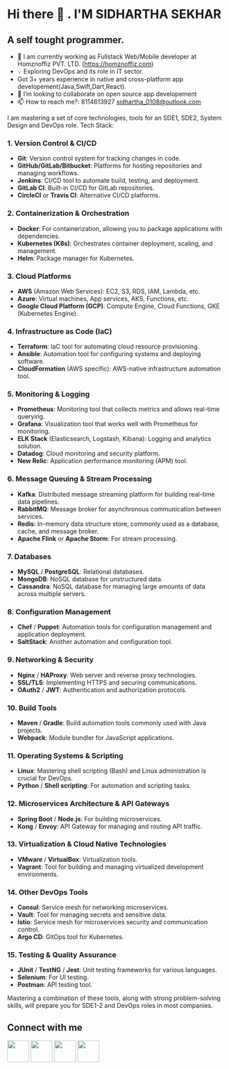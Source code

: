 # Hi there 👋 . I'M SIDHARTHA SEKHAR
## A self tought programmer.
- 💼 I am currently working as Fullstack Web/Mobile developer at Homznoffiz PVT. LTD. (https://homznoffiz.com)
- 💡 Exploring DevOps and its role in IT sector.
- Got 3+ years experience in native and cross-platform app developement(Java,Swift,Dart,React).
- 👯 I’m looking to collaborate on open source app developement
- 📫 How to reach me?: 8114613927 sidhartha_0108@outlook.com

I am mastering a set of core technologies, tools for an SDE1, SDE2, System Design and DevOps role. 
Tech Stack:

### 1. **Version Control & CI/CD**
   - **Git**: Version control system for tracking changes in code.
   - **GitHub/GitLab/Bitbucket**: Platforms for hosting repositories and managing workflows.
   - **Jenkins**: CI/CD tool to automate build, testing, and deployment.
   - **GitLab CI**: Built-in CI/CD for GitLab repositories.
   - **CircleCI** or **Travis CI**: Alternative CI/CD platforms.

### 2. **Containerization & Orchestration**
   - **Docker**: For containerization, allowing you to package applications with dependencies.
   - **Kubernetes (K8s)**: Orchestrates container deployment, scaling, and management.
   - **Helm**: Package manager for Kubernetes.

### 3. **Cloud Platforms**
   - **AWS** (Amazon Web Services): EC2, S3, RDS, IAM, Lambda, etc.
   - **Azure**: Virtual machines, App services, AKS, Functions, etc.
   - **Google Cloud Platform (GCP)**: Compute Engine, Cloud Functions, GKE (Kubernetes Engine).

### 4. **Infrastructure as Code (IaC)**
   - **Terraform**: IaC tool for automating cloud resource provisioning.
   - **Ansible**: Automation tool for configuring systems and deploying software.
   - **CloudFormation** (AWS specific): AWS-native infrastructure automation tool.

### 5. **Monitoring & Logging**
   - **Prometheus**: Monitoring tool that collects metrics and allows real-time querying.
   - **Grafana**: Visualization tool that works well with Prometheus for monitoring.
   - **ELK Stack** (Elasticsearch, Logstash, Kibana): Logging and analytics solution.
   - **Datadog**: Cloud monitoring and security platform.
   - **New Relic**: Application performance monitoring (APM) tool.

### 6. **Message Queuing & Stream Processing**
   - **Kafka**: Distributed message streaming platform for building real-time data pipelines.
   - **RabbitMQ**: Message broker for asynchronous communication between services.
   - **Redis**: In-memory data structure store, commonly used as a database, cache, and message broker.
   - **Apache Flink** or **Apache Storm**: For stream processing.

### 7. **Databases**
   - **MySQL** / **PostgreSQL**: Relational databases.
   - **MongoDB**: NoSQL database for unstructured data.
   - **Cassandra**: NoSQL database for managing large amounts of data across multiple servers.

### 8. **Configuration Management**
   - **Chef** / **Puppet**: Automation tools for configuration management and application deployment.
   - **SaltStack**: Another automation and configuration tool.

### 9. **Networking & Security**
   - **Nginx** / **HAProxy**: Web server and reverse proxy technologies.
   - **SSL/TLS**: Implementing HTTPS and securing communications.
   - **OAuth2** / **JWT**: Authentication and authorization protocols.

### 10. **Build Tools**
   - **Maven** / **Gradle**: Build automation tools commonly used with Java projects.
   - **Webpack**: Module bundler for JavaScript applications.

### 11. **Operating Systems & Scripting**
   - **Linux**: Mastering shell scripting (Bash) and Linux administration is crucial for DevOps.
   - **Python** / **Shell scripting**: For automation and scripting tasks.

### 12. **Microservices Architecture & API Gateways**
   - **Spring Boot** / **Node.js**: For building microservices.
   - **Kong** / **Envoy**: API Gateway for managing and routing API traffic.

### 13. **Virtualization & Cloud Native Technologies**
   - **VMware** / **VirtualBox**: Virtualization tools.
   - **Vagrant**: Tool for building and managing virtualized development environments.

### 14. **Other DevOps Tools**
   - **Consul**: Service mesh for networking microservices.
   - **Vault**: Tool for managing secrets and sensitive data.
   - **Istio**: Service mesh for microservices security and communication control.
   - **Argo CD**: GitOps tool for Kubernetes.

### 15. **Testing & Quality Assurance**
   - **JUnit** / **TestNG** / **Jest**: Unit testing frameworks for various languages.
   - **Selenium**: For UI testing.
   - **Postman**: API testing tool.
  
Mastering a combination of these tools, along with strong problem-solving skills, will prepare you for SDE1-2 and DevOps roles in most companies.

## Connect with me
[<img src="https://user-images.githubusercontent.com/55876522/99841014-849cfd80-2b93-11eb-9632-152cf3fe9ea9.png" width="50"/>](https://linkedin.com/in/sidhartha-sekhar/)
[<img src="https://user-images.githubusercontent.com/55876522/99840007-bad97d80-2b91-11eb-8874-21220b3c5415.png" width="50"/>](https://twitter.com/Sidhartha_123)
[<img src="https://user-images.githubusercontent.com/55876522/99840347-62ef4680-2b92-11eb-9e92-d39dd0cd6076.png" width="50"/>](https://facebook.com/Sidhartha.sekhar.52)
[<img src="https://user-images.githubusercontent.com/55876522/99840615-e315ac00-2b92-11eb-95cf-adebdae5c661.jpeg" width="50"/>](https://instagram.com/Sidhartha_sekhar_127)
<!--
**sidharthasekhar129/sidharthasekhar129** is a ✨ _special_ ✨ repository because its `README.md` (this file) appears on your GitHub profile.

Here are some ideas to get you started:

- 🔭 I’m currently working on ...
- 🌱 I’m currently learning ...
- 👯 I’m looking to collaborate on ...
- 🤔 I’m looking for help with ...
- 💬 Ask me about ...
- 📫 How to reach me: ...
- 😄 Pronouns: ...
- ⚡ Fun fact: ...
-->

